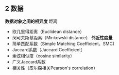2 数据
---
**数据对象之间的相异度**
距离
* 欧几里得距离（Euclidean distance）
* 闵可夫斯基距离（Minkowski distance）
**邻近性度量**
* 简单匹配系数（Simple Matching Coefficient，SMC)
* Jaccard系数（Jaccard Coefficient）
* 余弦相似度（cosine similarity）
* 广义Jaccard系数
* 相关性（皮尔森相关Pearson's correlation）

